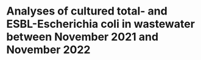# Analyses of cultured total- and ESBL-Escherichia coli in wastewater between November 2021 and November 2022


